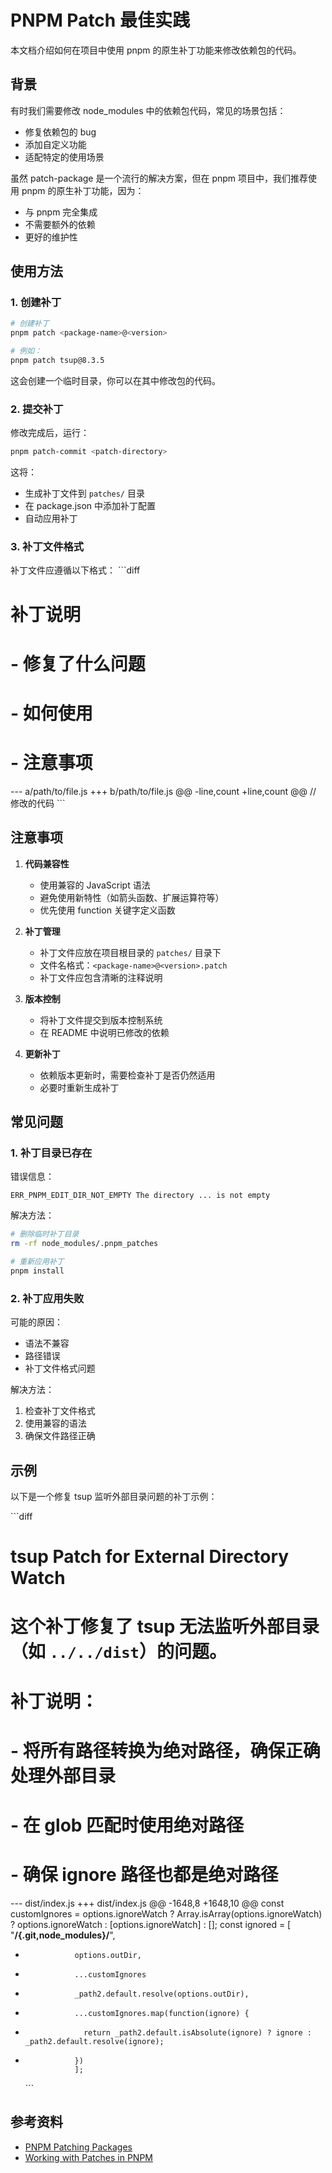 # PNPM Patch 最佳实践

本文档介绍如何在项目中使用 pnpm 的原生补丁功能来修改依赖包的代码。

## 背景

有时我们需要修改 node_modules 中的依赖包代码，常见的场景包括：

- 修复依赖包的 bug
- 添加自定义功能
- 适配特定的使用场景

虽然 patch-package 是一个流行的解决方案，但在 pnpm 项目中，我们推荐使用 pnpm 的原生补丁功能，因为：

- 与 pnpm 完全集成
- 不需要额外的依赖
- 更好的维护性

## 使用方法

### 1. 创建补丁

```bash
# 创建补丁
pnpm patch <package-name>@<version>

# 例如：
pnpm patch tsup@8.3.5
```

这会创建一个临时目录，你可以在其中修改包的代码。

### 2. 提交补丁

修改完成后，运行：

```bash
pnpm patch-commit <patch-directory>
```

这将：

- 生成补丁文件到 `patches/` 目录
- 在 package.json 中添加补丁配置
- 自动应用补丁

### 3. 补丁文件格式

补丁文件应遵循以下格式：
\`\`\`diff

# 补丁说明

# - 修复了什么问题

# - 如何使用

# - 注意事项

--- a/path/to/file.js
+++ b/path/to/file.js
@@ -line,count +line,count @@
// 修改的代码
\`\`\`

## 注意事项

1. **代码兼容性**

   - 使用兼容的 JavaScript 语法
   - 避免使用新特性（如箭头函数、扩展运算符等）
   - 优先使用 function 关键字定义函数

2. **补丁管理**

   - 补丁文件应放在项目根目录的 `patches/` 目录下
   - 文件名格式：`<package-name>@<version>.patch`
   - 补丁文件应包含清晰的注释说明

3. **版本控制**

   - 将补丁文件提交到版本控制系统
   - 在 README 中说明已修改的依赖

4. **更新补丁**
   - 依赖版本更新时，需要检查补丁是否仍然适用
   - 必要时重新生成补丁

## 常见问题

### 1. 补丁目录已存在

错误信息：

```
ERR_PNPM_EDIT_DIR_NOT_EMPTY The directory ... is not empty
```

解决方法：

```bash
# 删除临时补丁目录
rm -rf node_modules/.pnpm_patches

# 重新应用补丁
pnpm install
```

### 2. 补丁应用失败

可能的原因：

- 语法不兼容
- 路径错误
- 补丁文件格式问题

解决方法：

1. 检查补丁文件格式
2. 使用兼容的语法
3. 确保文件路径正确

## 示例

以下是一个修复 tsup 监听外部目录问题的补丁示例：

\`\`\`diff

# tsup Patch for External Directory Watch

#

# 这个补丁修复了 tsup 无法监听外部目录（如 `../../dist`）的问题。

#

# 补丁说明：

# - 将所有路径转换为绝对路径，确保正确处理外部目录

# - 在 glob 匹配时使用绝对路径

# - 确保 ignore 路径也都是绝对路径

--- dist/index.js
+++ dist/index.js
@@ -1648,8 +1648,10 @@
const customIgnores = options.ignoreWatch ? Array.isArray(options.ignoreWatch) ? options.ignoreWatch : [options.ignoreWatch] : [];
const ignored = [
"**/{.git,node_modules}/**",

-                options.outDir,
-                ...customIgnores

*                _path2.default.resolve(options.outDir),
*                ...customIgnores.map(function(ignore) {
*                  return _path2.default.isAbsolute(ignore) ? ignore : _path2.default.resolve(ignore);
*                })
                 ];
  \`\`\`

## 参考资料

- [PNPM Patching Packages](https://pnpm.io/cli/patch)
- [Working with Patches in PNPM](https://pnpm.io/cli/patch-commit)
